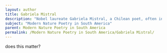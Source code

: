 ```yaml
---
layout: author
title: Gabriela Mistral
description: "Nobel laureate Gabriela Mistral, a Chilean poet, often infused her works with natural imagery, reflecting her deep appreciation for the landscapes and emotional connections to her homeland."
subject: "Modern Nature Poetry in South America"
parent: Modern Nature Poetry in South America
permalink: /Modern Nature Poetry in South America/Gabriela Mistral/
---
```


does this matter?
